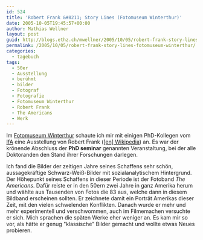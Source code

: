 ```yaml
---
id: 524
title: 'Robert Frank &#8211; Story Lines (Fotomuseum Winterthur)'
date: 2005-10-05T19:45:57+00:00
author: Mathias Wellner
layout: post
guid: http://blogs.ethz.ch/mwellner/2005/10/05/robert-frank-story-lines-fotomuseum-winterthur/
permalink: /2005/10/05/robert-frank-story-lines-fotomuseum-winterthur/
categories:
  - tagebuch
tags:
  - 50er
  - Ausstellung
  - berühmt
  - bilder
  - Fotograf
  - Fotografie
  - Fotomuseum Winterthur
  - Robert Frank
  - The Americans
  - Werk
---
```

Im [Fotomuseum Winterthur](http://www.fotomuseum.ch) schaute ich mir mit einigen PhD-Kollegen vom [IfA](http://control.ee.ethz.ch) eine Ausstellung von Robert Frank ([[en] Wikipedia](https://en.wikipedia.org/wiki/Robert_Frank)) an. Es war der krönende Abschluss der **PhD seminar** genannten Veranstaltung, bei der alle Doktoranden den Stand ihrer Forschungen darlegen.

Ich fand die Bilder der zeitigen Jahre seines Schaffens sehr schön, aussagekräftige Schwarz-Weiß-Bilder mit sozialanalytischem Hintergrund. Der Höhepunkt seines Schaffens in dieser Periode ist der Fotoband _The Americans_. Dafür reiste er in den 50ern zwei Jahre in ganz Amerika herum und wählte aus Tausenden von Fotos die 83 aus, welche dann in diesem Bildband erscheinen sollten. Er zeichnete damit ein Porträt Amerikas dieser Zeit, mit den vielen schwelenden Konflikten. Danach wurde er mehr und mehr experimentell und verschwommen, auch im Filmemachen versuchte er sich. Mich sprachen die späten Werke eher weniger an. Es kam mir so vor, als hätte er genug "klassische" Bilder gemacht und wollte etwas Neues probieren.